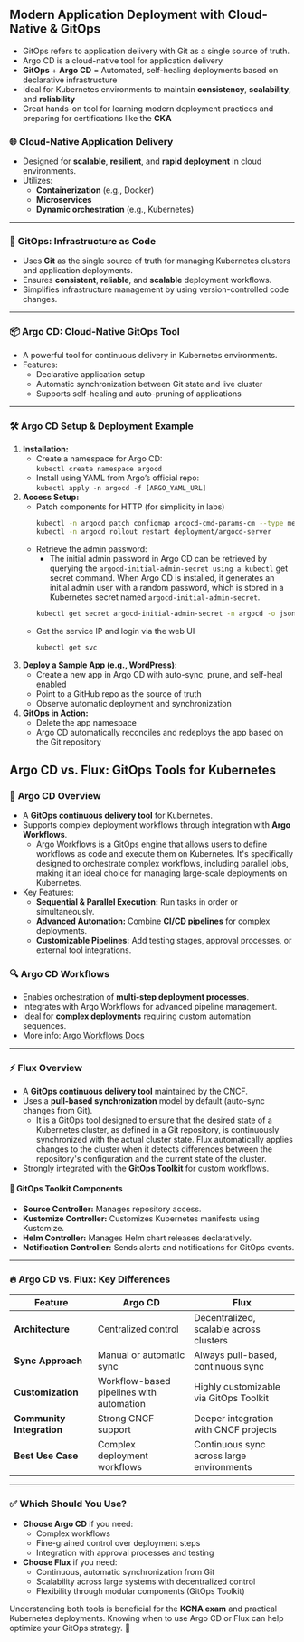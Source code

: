 ## **Modern Application Deployment with Cloud-Native & GitOps**

- GitOps refers to application delivery with Git as a single source of truth.
- Argo CD is a cloud-native tool for application delivery 
- **GitOps** + **Argo CD** = Automated, self-healing deployments based on declarative infrastructure
- Ideal for Kubernetes environments to maintain **consistency**, **scalability**, and **reliability**
- Great hands-on tool for learning modern deployment practices and preparing for certifications like the **CKA**
### 🌐 **Cloud-Native Application Delivery**

- Designed for **scalable**, **resilient**, and **rapid deployment** in cloud environments.
- Utilizes:
    - **Containerization** (e.g., Docker)
    - **Microservices**
    - **Dynamic orchestration** (e.g., Kubernetes)

---

### 🔄 **GitOps: Infrastructure as Code**

- Uses **Git** as the single source of truth for managing Kubernetes clusters and application deployments.
- Ensures **consistent**, **reliable**, and **scalable** deployment workflows.
- Simplifies infrastructure management by using version-controlled code changes.

---

### 📦 **Argo CD: Cloud-Native GitOps Tool**

- A powerful tool for continuous delivery in Kubernetes environments.
- Features:
    - Declarative application setup
    - Automatic synchronization between Git state and live cluster
    - Supports self-healing and auto-pruning of applications

---

### 🛠️ **Argo CD Setup & Deployment Example**

1. **Installation:**
    - Create a namespace for Argo CD:  
        `kubectl create namespace argocd`
    - Install using YAML from Argo’s official repo:  
        `kubectl apply -n argocd -f [ARGO_YAML_URL]`
2. **Access Setup:**
    - Patch components for HTTP (for simplicity in labs)
	  ```bash
	  kubectl -n argocd patch configmap argocd-cmd-params-cm --type merge -p '{"data":{"server.insegure":"true"}}'
	  kubectl -n argocd rollout restart deployment/argocd-server
	  ```
    - Retrieve the admin password:
	    - The initial admin password in Argo CD can be retrieved by querying the `argocd-initial-admin-secret using a kubectl` get secret command. When Argo CD is installed, it generates an initial admin user with a random password, which is stored in a Kubernetes secret named `argocd-initial-admin-secret`.
        ```bash
        kubectl get secret argocd-initial-admin-secret -n argocd -o jsonpath="{.data.password}" | base64 -d
        ```
    - Get the service IP and login via the web UI
      ```bash
      kubectl get svc
      ```
3. **Deploy a Sample App (e.g., WordPress):**
    - Create a new app in Argo CD with auto-sync, prune, and self-heal enabled
    - Point to a GitHub repo as the source of truth
    - Observe automatic deployment and synchronization
4. **GitOps in Action:**
    - Delete the app namespace
    - Argo CD automatically reconciles and redeploys the app based on the Git repository
##  **Argo CD vs. Flux: GitOps Tools for Kubernetes**

### 📌 **Argo CD Overview**

- A **GitOps continuous delivery tool** for Kubernetes.
- Supports complex deployment workflows through integration with **Argo Workflows**.
	- Argo Workflows is a GitOps engine that allows users to define workflows as code and execute them on Kubernetes. It's specifically designed to orchestrate complex workflows, including parallel jobs, making it an ideal choice for managing large-scale deployments on Kubernetes.
- Key Features:
    - **Sequential & Parallel Execution:** Run tasks in order or simultaneously.
    - **Advanced Automation:** Combine **CI/CD pipelines** for complex deployments.
    - **Customizable Pipelines:** Add testing stages, approval processes, or external tool integrations.

### 🔍 **Argo CD Workflows**

- Enables orchestration of **multi-step deployment processes**.
- Integrates with Argo Workflows for advanced pipeline management.
- Ideal for **complex deployments** requiring custom automation sequences.
- More info: [Argo Workflows Docs](https://argoproj.github.io/workflows/)

---

### ⚡ **Flux Overview**

- A **GitOps continuous delivery tool** maintained by the CNCF.
- Uses a **pull-based synchronization** model by default (auto-sync changes from Git).
	- It is a GitOps tool designed to ensure that the desired state of a Kubernetes cluster, as defined in a Git repository, is continuously synchronized with the actual cluster state. Flux automatically applies changes to the cluster when it detects differences between the repository's configuration and the current state of the cluster.
- Strongly integrated with the **GitOps Toolkit** for custom workflows.

#### 🔧 **GitOps Toolkit Components**

- **Source Controller:** Manages repository access.
- **Kustomize Controller:** Customizes Kubernetes manifests using Kustomize.
- **Helm Controller:** Manages Helm chart releases declaratively.
- **Notification Controller:** Sends alerts and notifications for GitOps events.

---

### 🔥 **Argo CD vs. Flux: Key Differences**

|Feature|**Argo CD**|**Flux**|
|---|---|---|
|**Architecture**|Centralized control|Decentralized, scalable across clusters|
|**Sync Approach**|Manual or automatic sync|Always pull-based, continuous sync|
|**Customization**|Workflow-based pipelines with automation|Highly customizable via GitOps Toolkit|
|**Community Integration**|Strong CNCF support|Deeper integration with CNCF projects|
|**Best Use Case**|Complex deployment workflows|Continuous sync across large environments|

---

### ✅ **Which Should You Use?**

- **Choose Argo CD** if you need:
    - Complex workflows
    - Fine-grained control over deployment steps
    - Integration with approval processes and testing
- **Choose Flux** if you need:
    - Continuous, automatic synchronization from Git
    - Scalability across large systems with decentralized control
    - Flexibility through modular components (GitOps Toolkit)

Understanding both tools is beneficial for the **KCNA exam** and practical Kubernetes deployments. Knowing when to use Argo CD or Flux can help optimize your GitOps strategy. 🚀
